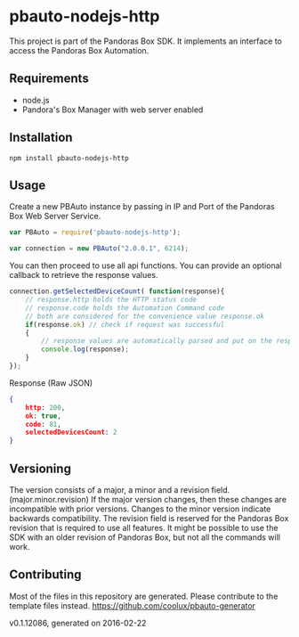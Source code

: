 # pbauto-nodejs-http
This project is part of the Pandoras Box SDK. It implements an interface to access the Pandoras Box Automation.

## Requirements
* node.js
* Pandora's Box Manager with web server enabled

## Installation
```
npm install pbauto-nodejs-http
```

## Usage
Create a new PBAuto instance by passing in IP and Port of the Pandoras Box Web Server Service.

```javascript
var PBAuto = require('pbauto-nodejs-http');

var connection = new PBAuto("2.0.0.1", 6214);
```

You can then proceed to use all api functions. You can provide an optional callback to retrieve the response values.

```javascript
connection.getSelectedDeviceCount( function(response){
	// response.http holds the HTTP status code
	// response.code holds the Automation Command code
	// both are considered for the convenience value response.ok
	if(response.ok) // check if request was successful
	{
		// response values are automatically parsed and put on the response object
		console.log(response);
	}
});
```
Response (Raw JSON)
```json
{
	http: 200,
	ok: true,
	code: 81,
	selectedDevicesCount: 2
}
```

## Versioning
The version consists of a major, a minor and a revision field. (major.minor.revision)
If the major version changes, then these changes are incompatible with prior versions. Changes to the minor version indicate backwards compatibility. The revision field is reserved for the Pandoras Box revision that is required to use all features. It might be possible to use the SDK with an older revision of Pandoras Box, but not all the commands will work.

## Contributing
Most of the files in this repository are generated. Please contribute to the template files instead.
https://github.com/coolux/pbauto-generator

v0.1.12086, generated on 2016-02-22